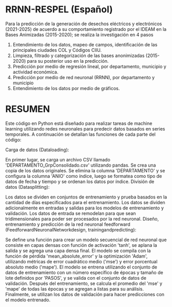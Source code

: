 # RRNN-RESPEL (Español)
Para la predicción de la generación de desechos eléctricos y electrónicos (2021-2025) de acuerdo a su comportamiento registrado por el IDEAM en la Bases Animizadas (2015-2020); se realiza la investigación en 4 pasos

1. Entendimiento de los datos, mapeo de campos, identificación de las principales ciudades COL y Códigos CIIU.
2. Limpieza, filtrado y categorización de las bases anonimizadas (2015-2020) para su posterior uso en la predicción.
3. Predicción por medio de regresión lineal, por departamento, municipio y actividad económica.
4. Predicción por medio de red neuronal (RRNN), por departamento y municipio
5. Entendimiento de los datos por medio de gráficos.

# RESUMEN
Este código en Python está diseñado para realizar tareas de machine learning utilizando redes neuronales para predecir datos basados en series temporales. A continuación se detallan las funciones de cada parte del código:

Carga de datos (Dataloading):

En primer lugar, se carga un archivo CSV llamado 'DEPARTAMENTO_GrpConsolidado.csv' utilizando pandas.
Se crea una copia de los datos originales.
Se elimina la columna 'DEPARTAMENTO' y se configura la columna 'ANIO' como índice, luego se formatea como tipo de datos de fecha y tiempo y se ordenan los datos por índice.
División de datos (Datasplitting):

Los datos se dividen en conjuntos de entrenamiento y prueba basados en la cantidad de días especificados para el entrenamiento.
Los datos se dividen adicionalmente en entradas y salidas para los modelos de entrenamiento y validación.
Los datos de entrada se remodelan para que sean tridimensionales para poder ser procesados por la red neuronal.
Diseño, entrenamiento y predicción de la red neuronal feedforward (FeedforwardNeuronalNetworkdesign, trainingandpredicting):

Se define una función para crear un modelo secuencial de red neuronal que consiste en capas densas con función de activación 'tanh', se aplana la salida y se agrega una capa densa final.
El modelo se compila con la función de pérdida 'mean_absolute_error' y la optimización 'Adam', utilizando métricas de error cuadrático medio ('mse') y error porcentual absoluto medio ('mape').
El modelo se entrena utilizando el conjunto de datos de entrenamiento con un número específico de épocas y tamaño de lote definidos por 'PASOS', y se valida con el conjunto de datos de validación.
Después del entrenamiento, se calcula el promedio del 'mse' y 'mape' de todas las épocas y se agregan a listas para su análisis.
Finalmente, se utilizan los datos de validación para hacer predicciones con el modelo entrenado.

